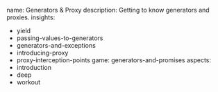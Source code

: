 name: Generators & Proxy
description: Getting to know generators and proxies.
insights:
  - yield
  - passing-values-to-generators
  - generators-and-exceptions
  - introducing-proxy
  - proxy-interception-points
game: generators-and-promises
aspects:
  - introduction
  - deep
  - workout
